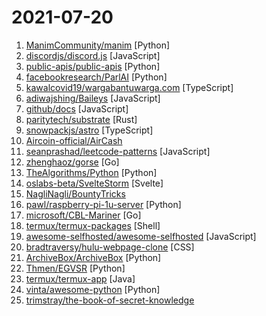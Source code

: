 # 2021-07-20

1. [ManimCommunity/manim](https://github.com/ManimCommunity/manim "A community-maintained Python framework for creating mathematical animations.") [Python]
2. [discordjs/discord.js](https://github.com/discordjs/discord.js "A powerful JavaScript library for interacting with the Discord API") [JavaScript]
3. [public-apis/public-apis](https://github.com/public-apis/public-apis "A collective list of free APIs") [Python]
4. [facebookresearch/ParlAI](https://github.com/facebookresearch/ParlAI "A framework for training and evaluating AI models on a variety of openly available dialogue datasets.") [Python]
5. [kawalcovid19/wargabantuwarga.com](https://github.com/kawalcovid19/wargabantuwarga.com "Inisiatif warga untuk berbagi informasi seputar fasilitas kesehatan dan alat kesehatan untuk COVID-19.") [TypeScript]
6. [adiwajshing/Baileys](https://github.com/adiwajshing/Baileys "Lightweight full-featured typescript/javascript WhatsApp Web API") [JavaScript]
7. [github/docs](https://github.com/github/docs "The open-source repo for docs.github.com") [JavaScript]
8. [paritytech/substrate](https://github.com/paritytech/substrate "Substrate: The platform for blockchain innovators") [Rust]
9. [snowpackjs/astro](https://github.com/snowpackjs/astro "🚀🧑‍🚀 Keep your eyes to the skies, astronauts!") [TypeScript]
10. [Aircoin-official/AirCash](https://github.com/Aircoin-official/AirCash "Cash system for AIR.") 
11. [seanprashad/leetcode-patterns](https://github.com/seanprashad/leetcode-patterns "A curated list of leetcode questions grouped by their common patterns") [JavaScript]
12. [zhenghaoz/gorse](https://github.com/zhenghaoz/gorse "An open source recommender system service written in Go") [Go]
13. [TheAlgorithms/Python](https://github.com/TheAlgorithms/Python "All Algorithms implemented in Python") [Python]
14. [oslabs-beta/SvelteStorm](https://github.com/oslabs-beta/SvelteStorm "A Svelte IDE like no other. Embrace the storm. Embrace the Svelte.") [Svelte]
15. [NagliNagli/BountyTricks](https://github.com/NagliNagli/BountyTricks "") 
16. [pawl/raspberry-pi-1u-server](https://github.com/pawl/raspberry-pi-1u-server "A low power 1U Raspberry Pi cluster server for inexpensive colocation.") [Python]
17. [microsoft/CBL-Mariner](https://github.com/microsoft/CBL-Mariner "Linux OS for Azure 1P services and edge appliances") [Go]
18. [termux/termux-packages](https://github.com/termux/termux-packages "Android terminal and Linux environment - packages repository.") [Shell]
19. [awesome-selfhosted/awesome-selfhosted](https://github.com/awesome-selfhosted/awesome-selfhosted "A list of Free Software network services and web applications which can be hosted on your own servers") [JavaScript]
20. [bradtraversy/hulu-webpage-clone](https://github.com/bradtraversy/hulu-webpage-clone "Hulu webpage clone") [CSS]
21. [ArchiveBox/ArchiveBox](https://github.com/ArchiveBox/ArchiveBox "🗃 Open source self-hosted web archiving. Takes URLs/browser history/bookmarks/Pocket/Pinboard/etc., saves HTML, JS, PDFs, media, and more...") [Python]
22. [Thmen/EGVSR](https://github.com/Thmen/EGVSR "Efficient & Generic Video Super-Resolution") [Python]
23. [termux/termux-app](https://github.com/termux/termux-app "Android terminal and Linux environment - app repository.") [Java]
24. [vinta/awesome-python](https://github.com/vinta/awesome-python "A curated list of awesome Python frameworks, libraries, software and resources") [Python]
25. [trimstray/the-book-of-secret-knowledge](https://github.com/trimstray/the-book-of-secret-knowledge "A collection of inspiring lists, manuals, cheatsheets, blogs, hacks, one-liners, cli/web tools and more.") 
